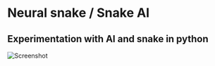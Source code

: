 # Neural snake / Snake AI
## Experimentation with AI and snake in python
![Screenshot](https://github.com/Sitiel/snake_ai/raw/master/screenshot.png)
